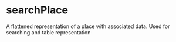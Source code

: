 # searchPlace

A flattened representation of a place with associated data. Used for searching and table representation
